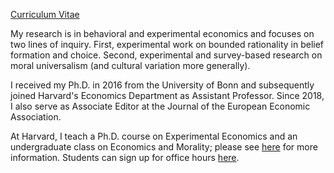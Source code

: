[Curriculum Vitae](/pdf/Enke_cv.pdf)

My research is in behavioral and experimental economics and focuses on two lines of inquiry. First, experimental work on bounded rationality in belief formation and choice. Second, experimental and survey-based research on moral universalism (and cultural variation more generally). 

I received my Ph.D. in 2016 from the University of Bonn and subsequently joined Harvard's Economics Department as Assistant Professor. Since 2018, I also serve as Associate Editor at the Journal of the European Economic Association.

At Harvard, I teach a Ph.D. course on Experimental Economics and an undergraduate class on Economics and Morality; please see [here](https://scholar.harvard.edu/benke) for more information. Students can sign up for office hours [here](https://app.acuityscheduling.com/schedule.php?owner=12646405).

    
